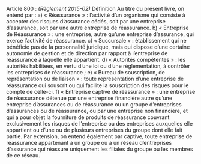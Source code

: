 Article 800 : _(Règlement 2015-02)_ Définition
Au titre du présent livre, on entend par :
a) « Réassurance » : l’activité d’un organisme qui consiste à accepter des risques d’assurance cédés, soit par une entreprise d’assurance, soit par une autre entreprise de réassurance.
b) « Entreprise de Réassurance » : une entreprise, autre qu’une entreprise d’assurance, qui exerce l’activité de réassurance.
c) « Succursale » : établissement qui ne bénéficie pas de la personnalité juridique, mais qui dispose d’une certaine autonomie de gestion et de direction par rapport à l’entreprise de réassurance à laquelle elle appartient.
d) « Autorités compétentes » : les autorités habilitées, en vertu d’une loi ou d’une réglementation, à contrôler les entreprises de réassurance ;
e) « Bureau de souscription, de représentation ou de liaison » : toute représentation d’une entreprise de réassurance qui souscrit ou qui facilite la souscription des risques pour le compte de celle-ci.
f) « Entreprise captive de réassurance » : une entreprise de réassurance détenue par une entreprise financière autre qu’une entreprise d’assurances ou de réassurance ou un groupe d’entreprises d’assurances ou de réassurance, ou par une entreprise non financière, et qui a pour objet la fourniture de produits de réassurance couvrant exclusivement les risques de l’entreprise ou des entreprises auxquelles elle appartient ou d’une ou de plusieurs entreprises du groupe dont elle fait partie.
Par extension, on entend également par captive, toute entreprise de réassurance appartenant à un groupe ou à un réseau d’entreprises d’assurance qui réassure uniquement les filiales du groupe ou les membres de ce réseau.